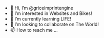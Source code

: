 - 👋 Hi, I’m @griceimprintengine
- 👀 I’m interested in Websites and Bikes!
- 🌱 I’m currently learning LIFE!
- 💞️ I’m looking to collaborate on The World!
- 📫 How to reach me ...

<!---
griceimprintengine/griceimprintengine is a ✨ special ✨ repository because its `README.md` (this file) appears on your GitHub profile.
You can click the Preview link to take a look at your changes.
--->
